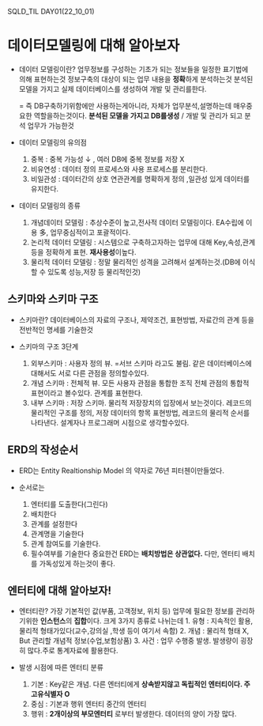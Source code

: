 SQLD_TIL DAY01(22_10_01)

# 데이터모델링에 대해 알아보자

- 데이터 모델링이란?
  업무정보를 구성하는 기초가 되는 정보들을 일정한 표기법에 의해 표현하는것
  정보구축의 대상이 되는 업무 내용을 **정확**하게 분석하는것
  분석된 모델을 가지고 실제 데이터베이스를 생성하여 개발 및 관리를한다.

  = 즉 DB구축하기위함에만 사용하는게아니라, 자체가 업무분석,설명하는데 매우중요한 역할을하는것이다.
    **분석된 모델을 가지고 DB를생성** / 개발 및 관리가 되고 분석 업무가 가능한것

- 데이터 모델링의 유의점
    1. 중복 : 중복 가능성 ↓ , 여러 DB에 중복 정보를 저장 X
    2. 비유연성 :  데이터 정의 프로세스와 사용 프로세스를 분리한다.
    3. 비일관성 : 데이터간의 상호 연관관계를 명확하게 정의 ,일관성 있게 데이터를 유지한다.

-  데이터 모델링의 종류
    1. 개념데이터 모델링 : 추상수준이 높고,전사적 데이터 모델링이다. EA수립에 이용 多, 업무중심적이고 포괄적이다.
    2. 논리적 데이터 모델링 : 시스템으로 구축하고자하는 업무에 대해 Key,속성,관계 등을 정확하게 표현. **재사용성**이높다.
    3. 물리적 데이터 모델링 : 정말 물리적인 성격을 고려해서 설계하는것.(DB에 이식할 수 있도록 성능,저장 등 물리적인것)

## 스키마와 스키마 구조

- 스키마란?
    데이터베이스의 자료의 구조나, 제약조건, 표현방법, 자료간의 관계 등을 전반적인 명세를 기술한것

- 스키마의 구조 3단계
    1. 외부스키마 : 사용자 정의 뷰. =서브 스키마 라고도 불림. 같은 데이터베이스에 대해서도 서로 다른 관점을 정의할수있다.
    2. 개념 스키마 : 전체적 뷰. 모든 사용자 관점을 통합한 조직 전체 관점의 통합적 표현이라고 볼수있다. 관계를 표현한다.
    3. 내부 스키마 : 저장 스키마. 물리적 저장장치의 입장에서 보는것이다. 레코드의 물리적인 구조를 정의, 저장 데이터의 항목 표현방법, 레코드의 물리적 순서를 나타낸다. 설계자나 프로그래머 시점으로 생각할수있다.
   

## ERD의 작성순서
- ERD는 Entity Realtionship Model 의 약자로 76년 피터첸이만들었다.

- 순서로는
    1. 엔터티를 도출한다(그린다)
    2. 배치한다
    3. 관계를 설정한다
    4. 관계명을 기술한다
    5. 관계 참여도를 기술한다.
    6. 필수여부를 기술한다
중요한건 ERD는 **배치방법은 상관없다.** 다만, 엔터티 배치를 가독성있게 하는것이 좋다.

## 엔터티에 대해 알아보자!

- 엔터티란?
    가장 기본적인 값(부품, 고객정보, 위치 등) 업무에 필요한 정보를 관리하기위한 **인스턴스**의 **집합**이다.
    크게 3가지 종류로 나뉘는데
      1. 유형 : 지속적인 활용,물리적 형태가있다(교수,강의실 ,학생 등이 여기서 속함)
      2. 개념 : 물리적 형태 X, But 관리할 개념적 정보(수업,보험상품)
      3. 사건 : 업무 수행중 발생. 발생량이 굉장히 많다.주로 통계자료에 활용한다.

- 발생 시점에 따른 엔터티 분류
    1. 기본 : Key같은 개념. 다른 엔터티에게 **상속받지않고 독립적인 엔터티이다. 주 고유식별자 O**
    2. 중심 : 기본과 행위 엔터티 중간의 엔터티
    3. 행위 : **2개이상의 부모엔터티** 로부터 발생한다. 데이터의 양이 가장 많다.

